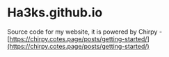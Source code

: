 # Ha3ks.github.io

Source code for my website, it is powered by Chirpy - [https://chirpy.cotes.page/posts/getting-started/](https://chirpy.cotes.page/posts/getting-started/)